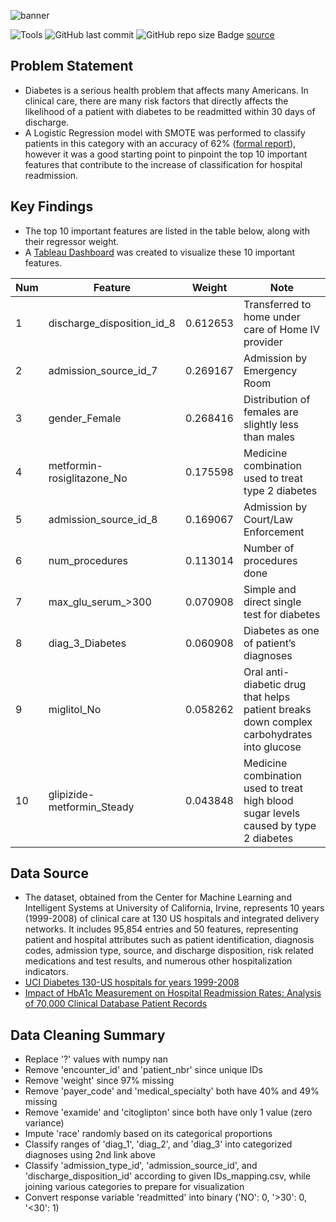 ![banner](images/hotel_incentive.png)

![Tools](https://img.shields.io/badge/Tools-Python,_SQL,_Tableau-red)
![GitHub last commit](https://img.shields.io/github/last-commit/duynlq/storytelling-diabetes)
![GitHub repo size](https://img.shields.io/github/repo-size/duynlq/storytelling-diabetes)
Badge [source](https://shields.io/)

## Problem Statement
- Diabetes is a serious health problem that affects many Americans. In clinical care, there are many risk factors that directly affects the likelihood of a patient with diabetes to be readmitted within 30 days of discharge.
- A Logistic Regression model with SMOTE was performed to classify patients in this category with an accuracy of 62% ([formal report](https://shields.io/)), however it was a good starting point to pinpoint the top 10 important features that contribute to the increase of classification for hospital readmission.

## Key Findings
- The top 10 important features are listed in the table below, along with their regressor weight.
- A [Tableau Dashboard](https://public.tableau.com/app/profile/duy.nguyen7683/viz/USHospitalsDiabetesHub/Dashboard2?publish=yes) was created to visualize these 10 important features. 

| Num | Feature | Weight | Note |
| -------- | ------- | ------- | -------- |
| 1 | discharge_disposition_id_8 | 0.612653 | Transferred to home under care of Home IV provider |
| 2 | admission_source_id_7 | 0.269167 | Admission by Emergency Room |
| 3 | gender_Female | 0.268416 | Distribution of females are slightly less than males |
| 4 | metformin-rosiglitazone_No | 0.175598 | Medicine combination used to treat type 2 diabetes |
| 5 | admission_source_id_8 | 0.169067 | Admission by Court/Law Enforcement |
| 6 | num_procedures | 0.113014 | Number of procedures done |
| 7 | max_glu_serum_>300 | 0.070908 | Simple and direct single test for diabetes |
| 8 | diag_3_Diabetes | 0.060908 | Diabetes as one of patient’s diagnoses |
| 9 | miglitol_No | 0.058262 | Oral anti-diabetic drug that helps patient breaks down complex carbohydrates into glucose |
| 10 | glipizide-metformin_Steady | 0.043848 | Medicine combination used to treat high blood sugar levels caused by type 2 diabetes |

## Data Source
- The dataset, obtained from the Center for Machine Learning and Intelligent Systems at University of California, Irvine, represents 10 years (1999-2008) of clinical care at 130 US hospitals and integrated delivery networks. It includes 95,854 entries and 50 features, representing patient and hospital attributes such as patient identification, diagnosis codes, admission type, source, and discharge disposition, risk related medications and test results, and numerous other hospitalization indicators. 
- [UCI Diabetes 130-US hospitals for years 1999-2008](https://archive.ics.uci.edu/dataset/296/diabetes%20130-us%20hospitals%20for%20years%201999-2008)
- [Impact of HbA1c Measurement on Hospital Readmission Rates: Analysis of 70,000 Clinical Database Patient Records](https://www.hindawi.com/journals/bmri/2014/781670/tab2/)

## Data Cleaning Summary
- Replace '?' values with numpy nan
- Remove 'encounter_id' and 'patient_nbr' since unique IDs
- Remove 'weight' since 97% missing
- Remove 'payer_code' and 'medical_specialty' both have 40% and 49% missing
- Remove 'examide' and 'citoglipton' since both have only 1 value (zero variance)
- Impute 'race' randomly based on its categorical proportions
- Classify ranges of 'diag_1', 'diag_2', and 'diag_3' into categorized diagnoses using 2nd link above
- Classify 'admission_type_id', 'admission_source_id', and 'discharge_disposition_id' according to given IDs_mapping.csv, while joining various categories to prepare for visualization
- Convert response variable 'readmitted' into binary ('NO': 0, '>30': 0, '<30': 1)










